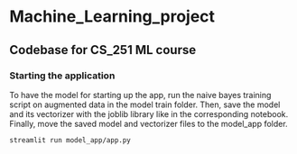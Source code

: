 # Machine_Learning_project
## Codebase for CS_251 ML course
### Starting the application
To have the model for starting up the app, run the naive bayes training script on augmented data in the model train folder. Then, save the model and its vectorizer with the joblib library like in the corresponding notebook. Finally, move the saved model and vectorizer files to the model_app folder.
```bash
streamlit run model_app/app.py
```
